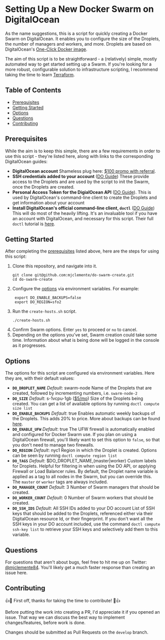 # Setting Up a New Docker Swarm on DigitalOcean <!-- omit in toc -->

As the name suggestions, this is a script for quickly creating a Docker Swarm on DigitalOcean. It enables you to configure the size of the Droplets, the number of managers and workers, and more. Droplets are based on DigitalOcean's [One-Click Docker image](https://marketplace.digitalocean.com/apps/docker).

The aim of this script is to be straightforward - a (relatively) simple, mostly automated way to get started setting up a Swarm. If you're looking for a more robust, configurable solution to infrastructure scripting, I recommend taking the time to learn [Terraform](https://www.terraform.io/).

## Table of Contents <!-- omit in toc -->

- [Prerequisites](#prerequisites)
- [Getting Started](#getting-started)
- [Options](#options)
- [Questions](#questions)
- [Contributing](#contributing)

## Prerequisites

While the aim is to keep this simple, there are a few requirements in order to use this script - they're listed here, along with links to the corresponding DigitalOcean guides:

- **DigitalOcean account**
  Shameless plug here: [$100 promo with referral](https://m.do.co/c/8acbd6928587).
- **SSH credentials added to your account** ([DO Guide](https://www.digitalocean.com/docs/droplets/how-to/add-ssh-keys/))
  These provide access to the Droplets and are used by the script to init the Swarm, once the Droplets are created.
- **Personal Access Token for the DigialOcean API** ([DO Guide](https://www.digitalocean.com/docs/api/create-personal-access-token/)).
  This is used by DigitalOcean's command-line client to create the Droplets and get information about your account
- **Install DigitalOcean's official command-line client, `doctl`** ([DO Guide](https://github.com/digitalocean/doctl#installing-doctl))
  This will do most of the heavily lifting. It's an invaluable tool if you have an account with DigitalOcean, and necessary for this script. Their full `doctl` tutorial is [here](https://www.digitalocean.com/community/tutorials/how-to-use-doctl-the-official-digitalocean-command-line-client).

## Getting Started

After completing the [prerequisites](#prerequisites) listed above, here are the steps for using this script:

1. Clone this repository, and navigate into it.
   ```
   git clone git@github.com:mjclemente/do-swarm-create.git
   cd do-swarm-create
   ```
2. Configure the [options](#options) via environment variables. For example:
   ```
    export DO_ENABLE_BACKUPS=false
    export DO_REGION=sfo2
   ```
3. Run the `create-hosts.sh` script.
   ```
   ./create-hosts.sh
   ```
4. Confirm Swarm options. Enter `yes` to proceed or `no` to cancel.
5. Depending on the options you've set, Swarm creation could take some time. Information about what is being done will be logged in the console as it progresses.

## Options

The options for this script are configured via environment variables. Here they are, with their default values:

- **`DO_DROPLET_NAME`** 
  *Default*: swarm-node 
  Name of the Droplets that are created, followed by incrementing numbers, i.e. `swarm-node-2`
- **`DO_SIZE`** 
  *Default*: s-1vcpu-1gb ([$5/mo](https://www.digitalocean.com/pricing/#Compute)) 
  Size of the Droplets being created. You can get a list of available options by running `doctl compute size list`
- **`DO_ENABLE_BACKUPS`** 
  *Default*: true 
  Enables automatic weekly backups of the Droplets. This adds 20% to price. More about backups can be found [here](https://www.digitalocean.com/docs/images/backups/overview/).
- **`DO_ENABLE_UFW`** 
  *Default*: true 
  The UFW firewall is automatically enabled and configured for Docker Swarm use. If you plan on using a DigitalOcean firewall, you'll likely want to set this option to `false`, so that you don't need to manage two firewalls.
- **`DO_REGION`** 
  *Default*: nyc1 
  Region in which the Droplet is created. Options can be seen by running `doctl compute region list`
- **`DO_TAGS`** 
  *Default*: $DO_DROPLET_NAME,(master|worker) 
  Custom labels for Droplets. Helpful for filtering in when using the DO API, or applying Firewall or Load Balancer rules. By default, the Droplet name variable is applied as a tag to all nodes in the Swarm, but you can override this. The `master` or `worker` tags are always included.
- **`DO_MANAGER_COUNT`** 
  *Default*: 3 
  Number of Swarm managers that should be created.
- **`DO_WORKER_COUNT`** 
  *Default*: 0 
  Number of Swarm workers that should be created.
- **`DO_SSH_IDS`** 
  *Default*: All SSH IDs added to your DO account 
  List of SSH keys that should be added to the Droplets, referenced either via their DigitalOcean resource Id, or their fingerprint. If you don't want all the SSH keys in your DO account included, use the command `doctl compute ssh-key list` to retrieve your SSH keys and selectively add them to this variable.

## Questions
For questions that aren't about bugs, feel free to hit me up on Twitter: [@mjclemente84](https://twitter.com/mjclemente84). You'll likely get a much faster response than creating an issue here.

## Contributing
:+1::tada: First off, thanks for taking the time to contribute! :tada::+1:

Before putting the work into creating a PR, I'd appreciate it if you opened an issue. That way we can discuss the best way to implement changes/features, before work is done.

Changes should be submitted as Pull Requests on the `develop` branch.